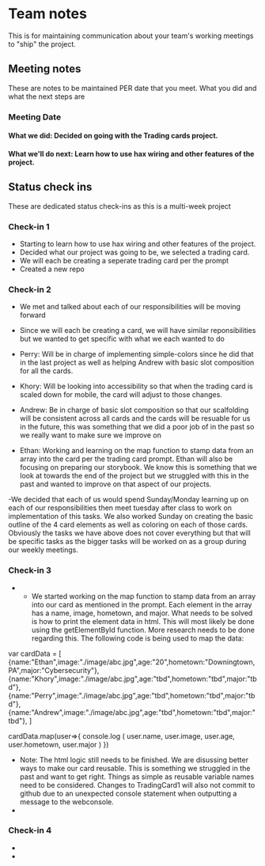 # Team notes
This is for maintaining communication about your team's working meetings to "ship" the project.

## Meeting notes
These are notes to be maintained PER date that you meet. What you did and what the next steps are
### Meeting Date

#### What we did: Decided on going with the Trading cards project.


#### What we'll do next: Learn how to use hax wiring and other features of the project.


## Status check ins
These are dedicated status check-ins as this is a multi-week project

### Check-in 1

- Starting to learn how to use hax wiring and other features of the project.
- Decided what our project was going to be, we selected a trading card.
- We will each be creating a seperate trading card per the prompt
- Created a new repo

### Check-in 2

- We met and talked about each of our responsibilities will be moving forward

- Since we will each be creating a card, we will have similar reponsibilities but we wanted to get specific with what we each wanted to do

- Perry: Will be in charge of implementing simple-colors since he did that in the last project as well as helping Andrew with basic slot composition for all the cards. 

- Khory: Will be looking into accessibility so that when the trading card is scaled down for mobile, the card will adjust to those changes.

- Andrew: Be in charge of basic slot composition so that our scalfolding will be consistent across all cards and the cards will be resuable for us in the future, this was something that we did a poor job of in the past so we really want to make sure we improve on

- Ethan: Working and learning on the map function to stamp data from an array into the card per the trading card prompt. Ethan will also be focusing on preparing our storybook.  We know this is something that we look at towards the end of the project but we struggled with this in the past and wanted to improve on that aspect of our projects.  

-We decided that each of us would spend Sunday/Monday learning up on each of our responsibilities then meet tuesday after class to work on implementation of this tasks.  We also worked Sunday on creating the basic outline of the 4 card elements as well as coloring on each of those cards. Obviously the tasks we have above does not cover everything but that will be specific tasks as the bigger tasks will be worked on as a group during our weekly meetings. 

### Check-in 3
- - We started working on the map function to stamp data from an array into our card as mentioned in the prompt. Each element in the array has a name, image, hometown, and major. What needs to be solved is how to print the element data in html. This will most likely be done using the getElementById function. More research needs to be done regarding this. The following code is being used to map the data:

var cardData = [
    {name:"Ethan",image:"./image/abc.jpg",age:"20",hometown:"Downingtown, PA",major:"Cybersecurity"},
    {name:"Khory",image:"./image/abc.jpg",age:"tbd",hometown:"tbd",major:"tbd"},
    {name:"Perry",image:"./image/abc.jpg",age:"tbd",hometown:"tbd",major:"tbd"},
    {name:"Andrew",image:"./image/abc.jpg",age:"tbd",hometown:"tbd",major:"tbd"},
]

cardData.map(user=>{
    console.log (
        user.name,
        user.image,
        user.age,
        user.hometown,
        user.major
    )
})
- Note: The html logic still needs to be finished. We are disussing better ways to make our card reusable. This is something we struggled in the past and want to get right. Things as simple as reusable variable names need to be considered. Changes to TradingCard1 will also not commit to github due to an unexpected console statement when outputting a message to the webconsole.
- 
### Check-in 4
- 
- 
